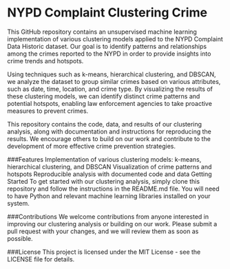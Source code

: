 # NYPD Complaint Clustering Crime
This GitHub repository contains an unsupervised machine learning implementation of various clustering models applied to the NYPD Complaint Data Historic dataset. Our goal is to identify patterns and relationships among the crimes reported to the NYPD in order to provide insights into crime trends and hotspots.

Using techniques such as k-means, hierarchical clustering, and DBSCAN, we analyze the dataset to group similar crimes based on various attributes, such as date, time, location, and crime type. By visualizing the results of these clustering models, we can identify distinct crime patterns and potential hotspots, enabling law enforcement agencies to take proactive measures to prevent crimes.

This repository contains the code, data, and results of our clustering analysis, along with documentation and instructions for reproducing the results. We encourage others to build on our work and contribute to the development of more effective crime prevention strategies.

###Features
Implementation of various clustering models: k-means, hierarchical clustering, and DBSCAN
Visualization of crime patterns and hotspots
Reproducible analysis with documented code and data
Getting Started
To get started with our clustering analysis, simply clone this repository and follow the instructions in the README.md file. You will need to have Python and relevant machine learning libraries installed on your system.

###Contributions
We welcome contributions from anyone interested in improving our clustering analysis or building on our work. Please submit a pull request with your changes, and we will review them as soon as possible.

###License
This project is licensed under the MIT License - see the LICENSE file for details.
